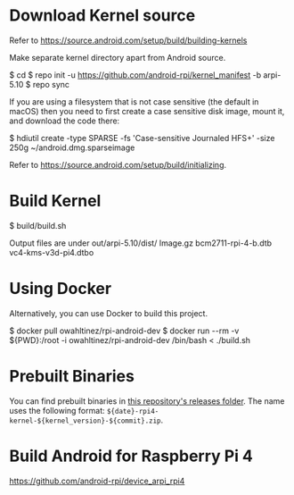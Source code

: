 # Download Kernel source
 Refer to https://source.android.com/setup/build/building-kernels

 Make separate kernel directory apart from Android source.

  $ cd <kernel directory>
  $ repo init -u https://github.com/android-rpi/kernel_manifest -b arpi-5.10
  $ repo sync

 If you are using a filesystem that is not case sensitive (the default in macOS) then you
 need to first create a case sensitive disk image, mount it, and download the code there:

   $ hdiutil create -type SPARSE -fs 'Case-sensitive Journaled HFS+' -size 250g ~/android.dmg.sparseimage

 Refer to https://source.android.com/setup/build/initializing.

# Build Kernel
  $ build/build.sh

  Output files are under out/arpi-5.10/dist/
    Image.gz
    bcm2711-rpi-4-b.dtb
    vc4-kms-v3d-pi4.dtbo

# Using Docker
 Alternatively, you can use Docker to build this project.

  $ docker pull owahltinez/rpi-android-dev
  $ docker run --rm -v ${PWD}:/root -i owahltinez/rpi-android-dev /bin/bash < ./build.sh

# Prebuilt Binaries
 You can find prebuilt binaries in [this repository's releases folder][1]. The name uses the
 following format: `${date}-rpi4-kernel-${kernel_version}-${commit}.zip`.

# Build Android for Raspberry Pi 4
 https://github.com/android-rpi/device_arpi_rpi4

[1]: https://github.com/owahltinez/rpi-android-dev/releases
